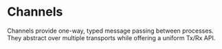 # Channels

Channels provide one-way, typed message passing between processes. They abstract over multiple transports while offering a uniform Tx/Rx API.
